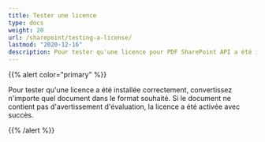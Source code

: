 ```yaml
---
title: Tester une licence
type: docs
weight: 20
url: /sharepoint/testing-a-license/
lastmod: "2020-12-16"
description: Pour tester qu'une licence pour PDF SharePoint API a été installée avec succès, convertissez n'importe quel document dans le format souhaité et il devrait être généré sans aucun avertissement d'évaluation.
---
```


{{% alert color="primary" %}}

Pour tester qu'une licence a été installée correctement, convertissez n'importe quel document dans le format souhaité. Si le document ne contient pas d'avertissement d'évaluation, la licence a été activée avec succès.

{{% /alert %}}
